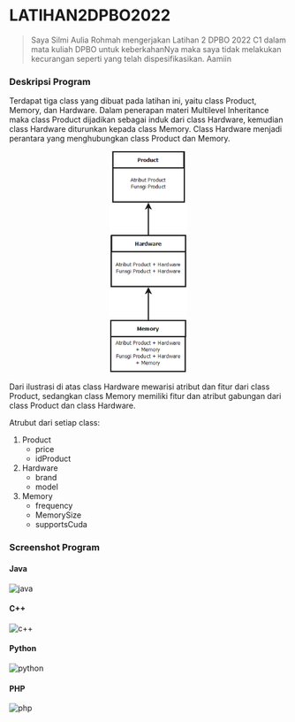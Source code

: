 # LATIHAN2DPBO2022

> Saya Silmi Aulia Rohmah mengerjakan Latihan 2 DPBO 2022 C1 dalam mata kuliah DPBO untuk keberkahanNya 
> maka saya tidak melakukan kecurangan seperti yang telah dispesifikasikan. Aamiin 

### Deskripsi Program 
Terdapat tiga class yang dibuat pada latihan ini, yaitu class Product, Memory, dan Hardware. Dalam penerapan materi Multilevel Inheritance maka class Product dijadikan sebagai induk dari class Hardware, kemudian class Hardware diturunkan kepada class Memory. Class Hardware menjadi perantara yang menghubungkan class Product dan Memory. 

<p align="center">
  <img width="140.25" height="401.25" src="https://github.com/silmiaulia/LATIHAN2DPBO2022/blob/main/Multilevel%20Inheritance%20Ilustrasi.png?raw=true">
</p>

Dari ilustrasi di atas class Hardware mewarisi atribut dan fitur dari class Product, sedangkan class Memory memiliki fitur dan atribut gabungan dari class Product dan class Hardware.

Atrubut dari setiap class:
1. Product
   - price
   - idProduct
2. Hardware
   - brand
   - model
3. Memory
   - frequency
   - MemorySize
   - supportsCuda




### Screenshot Program

#### Java
![java]()

#### C++
![c++]()

#### Python
![python]()

#### PHP
![php]()
